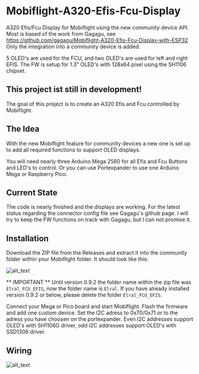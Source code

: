 # Mobiflight-A320-Efis-Fcu-Display
A320 Efis/Fcu Display for Mobiflight using the new community device API.
Most is based of the work from Gagagu, see https://github.com/gagagu/Mobiflight-A320-Efis-Fcu-Display-with-ESP32
Only the integration into a community device is added.

5 OLED's are used for the FCU, and two OLED's are used for left and right EFIS.
The FW is setup for 1.3" OLED's with 128x64 pixel using the SH1106 chipset.

## This project ist still in development!
The goal of this project is to create an A320 Efis and Fcu controlled by Mobiflight.

## The Idea
With the new Mobiflight feature for community devices a new one is set up to add all required functions to support OLED displays.

You will need nearly three Arduino Mega 2560 for all Efis and Fcu Buttons and LED's to control. Or you can use Portexpander to use one Arduino Mega or Raspberry Pico. 

## Current State
The code is nearly finished and the displays are working. For the latest status regarding the connector config file see Gagagu's github page.
I will try to keep the FW functions on track with Gagagu, but I can not promise it.

## Installation
Download the ZIP file from the Releases and extract it into the community folder within your Mobiflight folder.
It should look like this:

![alt_text](https://github.com/elral/MobiFlight-FCU_EFIS_OLEDs/blob/main/documents/folder_structure_new.png)

** IMPORTANT **
Until version 0.9.2 the folder name within the zip file was `Elral_FCU_EFIS`, now the folder name is `Elral`.
If you have already installed version 0.9.2 or below, please delete the folder `Elral_FCU_EFIS`.

Connect your Mega or Pico board and start Mobiflight. Flash the firmware and add one custom device. Set the I2C adress to 0x70/0x71 or to the adress you have choosen on the portexpander.
Even I2C addresses support OLED's with SH1106G driver, odd I2C addresses support OLED's with SSD1306 driver.

## Wiring
![alt_text](https://github.com/elral/MobiFlight-FCU_EFIS_OLEDs/blob/main/documents/FCU_EFIS.png)
